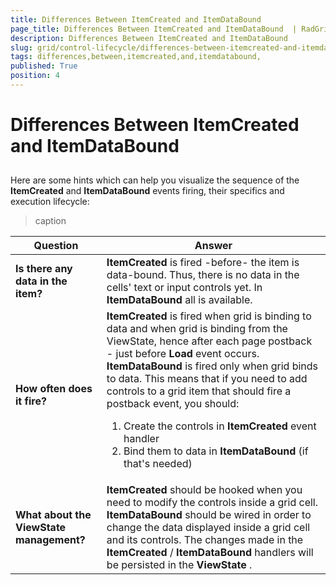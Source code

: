 ```yaml
---
title: Differences Between ItemCreated and ItemDataBound 
page_title: Differences Between ItemCreated and ItemDataBound  | RadGrid for ASP.NET AJAX Documentation
description: Differences Between ItemCreated and ItemDataBound 
slug: grid/control-lifecycle/differences-between-itemcreated-and-itemdatabound-
tags: differences,between,itemcreated,and,itemdatabound,
published: True
position: 4
---
```


# Differences Between ItemCreated and ItemDataBound 



## 

Here are some hints which can help you visualize the sequence of the **ItemCreated** and **ItemDataBound** events firing, their specifics and execution lifecycle:




>caption  

|  **Question**  |  **Answer**  |
| ------ | ------ |
| **Is there any data in the item?** | **ItemCreated** is fired -before- the item is data-bound. Thus, there is no data in the cells' text or input controls yet. In **ItemDataBound** all is available.|
| **How often does it fire?** | **ItemCreated** is fired when grid is binding to data and when grid is binding from the ViewState, hence after each page postback - just before **Load** event occurs. **ItemDataBound** is fired only when grid binds to data. This means that if you need to add controls to a grid item that should fire a postback event, you should: <ol><li>Create the controls in **ItemCreated** event handler</li><li>Bind them to data in **ItemDataBound** (if that's needed)</li></ol>|
| **What about the ViewState management?** | **ItemCreated** should be hooked when you need to modify the controls inside a grid cell. **ItemDataBound** should be wired in order to change the data displayed inside a grid cell and its controls. The changes made in the **ItemCreated** / **ItemDataBound** handlers will be persisted in the **ViewState** .|


